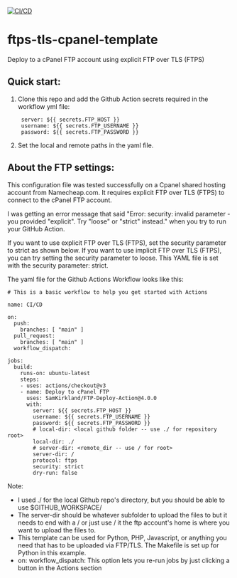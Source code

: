 [![CI/CD](https://github.com/jmandrake/ftp-tls-ftps-cpanel-template/actions/workflows/deploy.yml/badge.svg)](https://github.com/jmandrake/ftp-tls-ftps-cpanel-template/actions/workflows/deploy.yml)


# ftps-tls-cpanel-template
Deploy to a cPanel FTP account using explicit FTP over TLS (FTPS)

## Quick start:

1) Clone this repo and add the Github Action secrets required in the workflow yml file:

        server: ${{ secrets.FTP_HOST }}
        username: ${{ secrets.FTP_USERNAME }}
        password: ${{ secrets.FTP_PASSWORD }}
        
2) Set the local and remote paths in the yaml file. 

## About the FTP settings:

This configuration file was tested successfully on a Cpanel shared hosting account from Namecheap.com.
It requires explicit FTP over TLS (FTPS) to connect to the cPanel FTP account.

I was getting an error message that said "Error: security: invalid parameter - you provided "explicit". Try "loose" or "strict" instead." when you try to run your GitHub Action.

If you want to use explicit FTP over TLS (FTPS), set the security parameter to strict as shown below. If you want to use implicit FTP over TLS (FTPS), you can try setting the security parameter to loose. This YAML file is set with the security parameter: strict.

The yaml file for the Github Actions Workflow looks like this:

```
# This is a basic workflow to help you get started with Actions

name: CI/CD

on:
  push:
    branches: [ "main" ]
  pull_request:
    branches: [ "main" ]
  workflow_dispatch:

jobs:
  build:
    runs-on: ubuntu-latest
    steps:
    - uses: actions/checkout@v3
    - name: Deploy to cPanel FTP
      uses: SamKirkland/FTP-Deploy-Action@4.0.0
      with:
        server: ${{ secrets.FTP_HOST }}
        username: ${{ secrets.FTP_USERNAME }}
        password: ${{ secrets.FTP_PASSWORD }}
        # local-dir: <local github folder -- use ./ for repository root>
        local-dir: ./
        # server-dir: <remote_dir -- use / for root>
        server-dir: /
        protocol: ftps
        security: strict
        dry-run: false

```

Note: 
- I used ./ for the local Github repo's directory, but you should be able to use $GITHUB_WORKSPACE/
- The server-dir should be whatever subfolder to upload the files to but it needs to end with a / or just use / it the ftp account's home is where you want to upload the files to.
- This template can be used for Python, PHP, Javascript, or anything you need that has to be uploaded via FTP/TLS. The Makefile is set up for Python in this example.
- on: workflow_dispatch: This option lets you re-run jobs by just clicking a button in the Actions section



